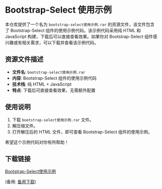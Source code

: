  # Bootstrap-Select 使用示例

 本仓库提供了一个名为 `bootstrap-select使用示例.rar` 的资源文件，该文件包含了 Bootstrap-Select 组件的使用示例代码。该示例代码采用纯 HTML 和 JavaScript 构建，下载后可以直接查看效果。如果你对 Bootstrap-Select 组件感兴趣或有相关需求，可以下载并查看该示例代码。

 ## 资源文件描述

 - **文件名**: `bootstrap-select使用示例.rar`
 - **内容**: Bootstrap-Select 组件的使用示例代码
 - **技术栈**: 纯 HTML + JavaScript
 - **特点**: 下载后可直接查看效果，无需额外配置

 ## 使用说明

 1. 下载 `bootstrap-select使用示例.rar` 文件。
 2. 解压缩文件。
 3. 打开解压后的 HTML 文件，即可查看 Bootstrap-Select 组件的使用示例。

 希望这个示例代码对你有所帮助！

 ## 下载链接
 [Bootstrap-Select使用示例](https://pan.quark.cn/s/bf4d99e94494) 

 (备用: [备用下载](https://pan.baidu.com/s/1fpYHuAv9yzCq5EQn3w9AjQ?pwd=1234))
